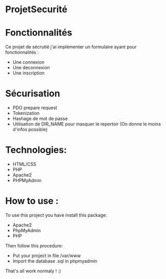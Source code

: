 # ProjetSecurité

# Fonctionnalités
Ce projet de sécrutié j'ai implémenter un formulaire ayant pour fonctionnalités :

- Une connexion
- Une deconnexion
- Une inscription

# Sécurisation

- PDO prepare request
- Tokenization
- Hashage de mot de passe
- Utilisation de DIR_NAME pour masquer le repertoir (On donne le moins d'infos possible)

# Technologies:

- HTML/CSS
- PHP
- Apache2
- PHPMyAdmin

# How to use :

To use this project you have install this package:

- Apache2
- PhpMyAdmin
- PHP

Then follow this procedure:

- Put your project in file /var/www
- Import the database .sql in phpmyadmin

That's all work normaly ! :)
